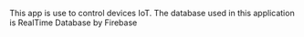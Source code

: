 This app is use to control devices IoT. The database used in this application is RealTime Database by Firebase
